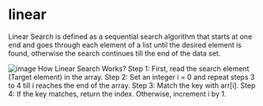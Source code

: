 # linear
Linear Search is defined as a sequential search algorithm that starts at one end and goes through each element of a list until the desired element is found, otherwise the search continues till the end of the data set.

![image](https://user-images.githubusercontent.com/125942960/234378167-6d1a441b-d801-4f0c-8b06-ab8872df4fc2.png)
How Linear Search Works?
Step 1: First, read the search element (Target element) in the array.
Step 2: Set an integer i = 0 and repeat steps 3 to 4 till i reaches the end of the array.
Step 3: Match the key with arr[i].
Step 4: If the key matches, return the index. Otherwise, increment i by 1.

